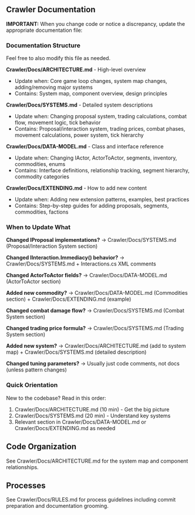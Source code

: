 ﻿## Crawler Documentation

**IMPORTANT:** When you change code or notice a discrepancy, update the appropriate documentation file:

### Documentation Structure

Feel free to also modify this file as needed.

**Crawler/Docs/ARCHITECTURE.md** - High-level overview

- Update when: Core game loop changes, system map changes, adding/removing major systems
- Contains: System map, component overview, design principles

**Crawler/Docs/SYSTEMS.md** - Detailed system descriptions

- Update when: Changing proposal system, trading calculations, combat flow, movement logic, tick behavior
- Contains: Proposal/interaction system, trading prices, combat phases, movement calculations, power system, tick
  hierarchy

**Crawler/Docs/DATA-MODEL.md** - Class and interface reference

- Update when: Changing IActor, ActorToActor, segments, inventory, commodities, enums
- Contains: Interface definitions, relationship tracking, segment hierarchy, commodity categories

**Crawler/Docs/EXTENDING.md** - How to add new content

- Update when: Adding new extension patterns, examples, best practices
- Contains: Step-by-step guides for adding proposals, segments, commodities, factions

### When to Update What

**Changed IProposal implementations?** → Crawler/Docs/SYSTEMS.md (Proposal/Interaction System section)

**Changed IInteraction.Immediacy() behavior?** → Crawler/Docs/SYSTEMS.md + Interactions.cs XML comments

**Changed ActorToActor fields?** → Crawler/Docs/DATA-MODEL.md (ActorToActor section)

**Added new commodity?** → Crawler/Docs/DATA-MODEL.md (Commodities section) + Crawler/Docs/EXTENDING.md (example)

**Changed combat damage flow?** → Crawler/Docs/SYSTEMS.md (Combat System section)

**Changed trading price formula?** → Crawler/Docs/SYSTEMS.md (Trading System section)

**Added new system?** → Crawler/Docs/ARCHITECTURE.md (add to system map) + Crawler/Docs/SYSTEMS.md (detailed description)

**Changed tuning parameters?** → Usually just code comments, not docs (unless pattern changes)

### Quick Orientation

New to the codebase? Read in this order:

1. Crawler/Docs/ARCHITECTURE.md (10 min) - Get the big picture
2. Crawler/Docs/SYSTEMS.md (20 min) - Understand key systems
3. Relevant section in Crawler/Docs/DATA-MODEL.md or Crawler/Docs/EXTENDING.md as needed

## Code Organization

See Crawler/Docs/ARCHITECTURE.md for the system map and component relationships.

## Processes

See Crawler/Docs/RULES.md for process guidelines including commit preparation and documentation grooming.
